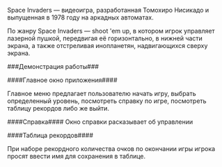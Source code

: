 Space Invaders — видеоигра, разработанная Томохиро Нисикадо и выпущенная в 1978 году на аркадных автоматах.

По жанру Space Invaders — shoot 'em up, в котором игрок управляет лазерной пушкой, передвигая её горизонтально, в нижней части экрана, а также отстреливая инопланетян, надвигающихся сверху экрана.

###Демонстрация работы###

####Главное окно приложения####

Главное меню предлагает пользователю начать игру, выбрать определенный уровень, посмотреть справку по игре, посмотреть таблицу рекордов либо же выйти.

####Справка####
Окно справки расказывает об управлении

####Таблица рекордов####

При наборе рекордного количества очков по окончании игры игрока просят ввести имя для сохранения в таблице.

